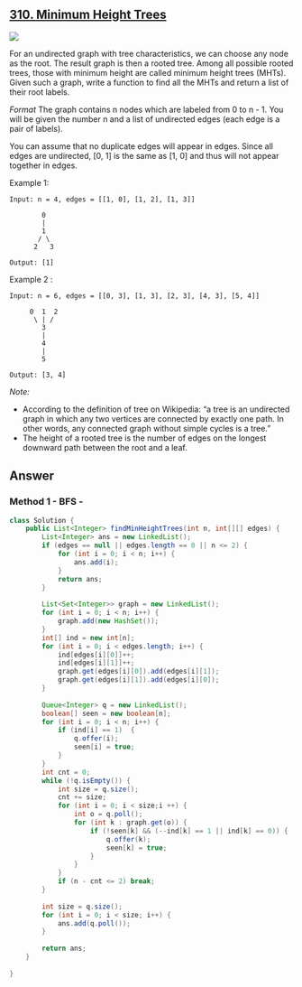 ## [310. Minimum Height Trees](https://leetcode.com/problems/minimum-height-trees/)

![](https://github.com/weltond/DataStructure/blob/master/medium.PNG)

For an undirected graph with tree characteristics, we can choose any node as the root. The result graph is then a rooted tree. Among all possible rooted trees, those with minimum height are called minimum height trees (MHTs). Given such a graph, write a function to find all the MHTs and return a list of their root labels.

*Format*
The graph contains n nodes which are labeled from 0 to n - 1. You will be given the number n and a list of undirected edges (each edge is a pair of labels).

You can assume that no duplicate edges will appear in edges. Since all edges are undirected, [0, 1] is the same as [1, 0] and thus will not appear together in edges.

Example 1:

```
Input: n = 4, edges = [[1, 0], [1, 2], [1, 3]]

        0
        |
        1
       / \
      2   3 

Output: [1]
```

Example 2 :

```
Input: n = 6, edges = [[0, 3], [1, 3], [2, 3], [4, 3], [5, 4]]

     0  1  2
      \ | /
        3
        |
        4
        |
        5 

Output: [3, 4]
```

*Note:*

- According to the definition of tree on Wikipedia: “a tree is an undirected graph in which any two vertices are connected by exactly one path. In other words, any connected graph without simple cycles is a tree.”
- The height of a rooted tree is the number of edges on the longest downward path between the root and a leaf.

## Answer

### Method 1 - BFS - 

```java
class Solution {
    public List<Integer> findMinHeightTrees(int n, int[][] edges) {
        List<Integer> ans = new LinkedList();
        if (edges == null || edges.length == 0 || n <= 2) {
            for (int i = 0; i < n; i++) {
                ans.add(i);
            }
            return ans;
        }
        
        List<Set<Integer>> graph = new LinkedList();
        for (int i = 0; i < n; i++) {
            graph.add(new HashSet());
        }
        int[] ind = new int[n];
        for (int i = 0; i < edges.length; i++) {
            ind[edges[i][0]]++;
            ind[edges[i][1]]++;
            graph.get(edges[i][0]).add(edges[i][1]);
            graph.get(edges[i][1]).add(edges[i][0]);
        }
        
        Queue<Integer> q = new LinkedList();
        boolean[] seen = new boolean[n];
        for (int i = 0; i < n; i++) {
            if (ind[i] == 1)  {
                q.offer(i);
                seen[i] = true;
            }
        }
        int cnt = 0;
        while (!q.isEmpty()) {
            int size = q.size();
            cnt += size;
            for (int i = 0; i < size;i ++) {
                int o = q.poll();
                for (int k : graph.get(o)) {
                    if (!seen[k] && (--ind[k] == 1 || ind[k] == 0)) {
                        q.offer(k);
                        seen[k] = true;
                    }
                }
            }
            if (n - cnt <= 2) break;
        }
        
        int size = q.size();
        for (int i = 0; i < size; i++) {
            ans.add(q.poll());
        }
        
        return ans;
    }
    
}
```
